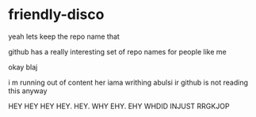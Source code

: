 # friendly-disco


yeah lets keep the repo name that 


github has a really interesting set of repo names for people like me


okay blaj 


i m running out of content her 
 iama writhing abulsi ir
github is not reading this anyway 
  
  
  
   HEY HEY HEY HEY. HEY. WHY EHY. EHY WHDID INJUST RRGKJOP
